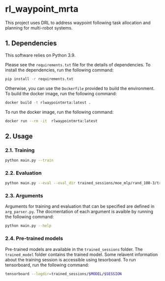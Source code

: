 # rl_waypoint_mrta
This project uses DRL to address waypoint following task allocation and planning for multi-robot systems.

## 1. Dependencies
This software relies on Python 3.9. 

Please see the `requirements.txt` file for the details of dependencies. To install the dependencies, run the following command:

```bash
pip install -r requirements.txt
```

Otherwise, you can use the `Dockerfile` provided to build the environment. To build the docker image, run the following command:

```bash
docker build -t rlwaypointmrta:latest .
```

To run the docker image, run the following command:

```bash
docker run --rm -it  rlwaypointmrta:latest
```

## 2. Usage

### 2.1. Training

```bash
python main.py --train
```

### 2.2. Evaluation

```bash
python main.py --eval --eval_dir trained_sessions/moe_mlp/rand_100-3/trained_model/batch31200.pt
```

### 2.3. Arguments
Arguments for training and evaluation that can be specified are defined in `arg_parser.py`. The docmentation of each argument is avaible by running the following command:

```bash
python main.py --help
```
### 2.4. Pre-trained models
Pre-trained models are available in the `trained_sessions` folder. The `trained_model` folder contains the trained model. Some relavent information about the training session is accessible using tesorboard. To run tensorboard, run the following command:

```bash
tensorboard --logdir=trained_sessions/$MODEL/$SESSION
```

